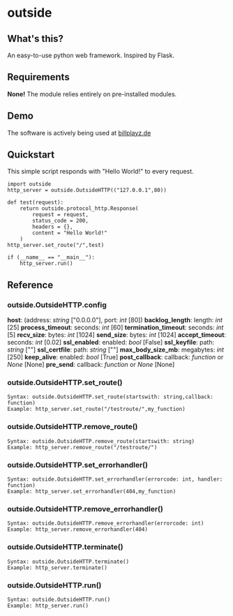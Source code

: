 
# outside
## What's this?
An easy-to-use python web framework. Inspired by Flask.

## Requirements
**None!** The module relies entirely on pre-installed modules.

## Demo
The software is actively being used at [billplayz.de](https://billplayz.de/)

## Quickstart
This simple script responds with "Hello World!" to every request.

    import outside
    http_server = outside.OutsideHTTP(("127.0.0.1",80))
    
    def test(request):
        return outside.protocol_http.Response(
            request = request,
            status_code = 200,
            headers = {},
            content = "Hello World!"
        )
    http_server.set_route("/",test)
    
    if (__name__ == "__main__"):
        http_server.run()

## Reference
### outside.OutsideHTTP.config
**host**: (address: *string* ["0.0.0.0"], port: *int* [80])
**backlog_length**: length: *int* [25]
**process_timeout**: seconds: *int* [60]
**termination_timeout**: seconds: *int* [5]
**recv_size**: bytes: *int* [1024]
**send_size**: bytes: *int* [1024]
**accept_timeout**: seconds: *int* [0.02]
**ssl_enabled**: enabled: *bool* [False]
**ssl_keyfile**: path: *string* [""]
**ssl_certfile**: path: *string* [""]
**max_body_size_mb**: megabytes: *int* [250]
**keep_alive**: enabled: *bool* [True]
**post_callback**: callback: *function* or *None* [None]
**pre_send**: callback: *function* or *None* [None]

### outside.OutsideHTTP.set_route()

    Syntax: outside.OutsideHTTP.set_route(startswith: string,callback: function)
    Example: http_server.set_route("/testroute/",my_function)

### outside.OutsideHTTP.remove_route()

    Syntax: outside.OutsideHTTP.remove_route(startswith: string)
    Example: http_server.remove_route("/testroute/")

### outside.OutsideHTTP.set_errorhandler()

    Syntax: outside.OutsideHTTP.set_errorhandler(errorcode: int, handler: function)
    Example: http_server.set_errorhandler(404,my_function)

### outside.OutsideHTTP.remove_errorhandler()

    Syntax: outside.OutsideHTTP.remove_errorhandler(errorcode: int)
    Example: http_server.remove_errorhandler(404)

### outside.OutsideHTTP.terminate()

    Syntax: outside.OutsideHTTP.terminate()
    Example: http_server.terminate()

### outside.OutsideHTTP.run()

    Syntax: outside.OutsideHTTP.run()
    Example: http_server.run()

